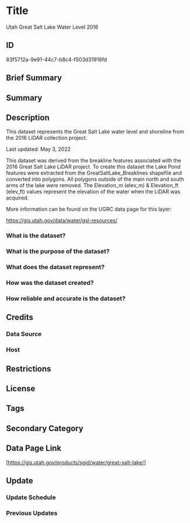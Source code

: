 # Title

Utah Great Salt Lake Water Level 2016

## ID

83f5712a-9e91-44c7-b8c4-f503d31918fd

## Brief Summary

## Summary

## Description

This dataset represents the Great Salt Lake water level and shoreline from the 2016 LiDAR collection project.

Last updated: May 3, 2022

This dataset was derived from the breakline features associated with the 2016 Great Salt Lake LiDAR project. To create this dataset the Lake Pond features were extracted from the GreatSaltLake_Breaklines shapefile and converted into polygons. All polygons outside of the main north and south arms of the lake were removed. The Elevation_m (elev_m) & Elevation_ft (elev_ft) values represent the elevation of the water when the LiDAR was acquired.

More information can be found on the UGRC data page for this layer:

https://gis.utah.gov/data/water/gsl-resources/

### What is the dataset?

### What is the purpose of the dataset?

### What does the dataset represent?

### How was the dataset created?

### How reliable and accurate is the dataset?

## Credits

### Data Source

### Host

## Restrictions

## License

## Tags

## Secondary Category

## Data Page Link

[https://gis.utah.gov/products/sgid/water/great-salt-lake/]

## Update

### Update Schedule

### Previous Updates
